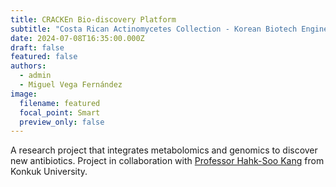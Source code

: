 ```yaml
---
title: CRACKEn Bio-discovery Platform
subtitle: "Costa Rican Actinomycetes Collection - Korean Biotech Engineering "
date: 2024-07-08T16:35:00.000Z
draft: false
featured: false
authors:
  - admin
  - Miguel Vega Fernández
image:
  filename: featured
  focal_point: Smart
  preview_only: false
---
```

A research project that integrates metabolomics and genomics to discover new antibiotics. Project in collaboration with [Professor Hahk-Soo Kang](https://hahksoo.wixsite.com/hklab) from Konkuk University.
